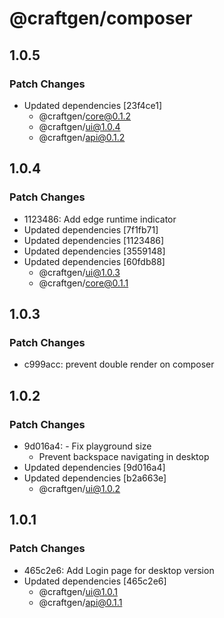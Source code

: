 # @craftgen/composer

## 1.0.5

### Patch Changes

- Updated dependencies [23f4ce1]
  - @craftgen/core@0.1.2
  - @craftgen/ui@1.0.4
  - @craftgen/api@0.1.2

## 1.0.4

### Patch Changes

- 1123486: Add edge runtime indicator
- Updated dependencies [7f1fb71]
- Updated dependencies [1123486]
- Updated dependencies [3559148]
- Updated dependencies [60fdb88]
  - @craftgen/ui@1.0.3
  - @craftgen/core@0.1.1

## 1.0.3

### Patch Changes

- c999acc: prevent double render on composer

## 1.0.2

### Patch Changes

- 9d016a4: - Fix playground size
  - Prevent backspace navigating in desktop
- Updated dependencies [9d016a4]
- Updated dependencies [b2a663e]
  - @craftgen/ui@1.0.2

## 1.0.1

### Patch Changes

- 465c2e6: Add Login page for desktop version
- Updated dependencies [465c2e6]
  - @craftgen/ui@1.0.1
  - @craftgen/api@0.1.1
